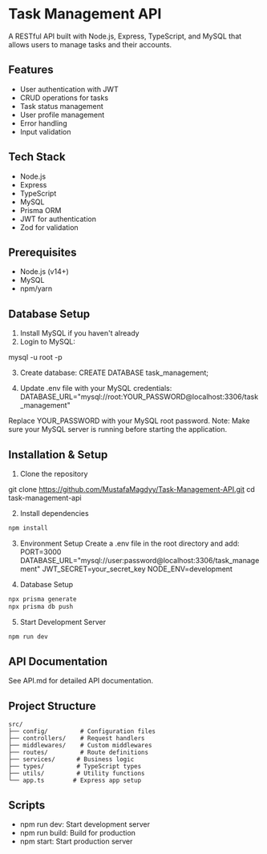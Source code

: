 # Task Management API

A RESTful API built with Node.js, Express, TypeScript, and MySQL that allows users to manage tasks and their accounts.

## Features
- User authentication with JWT
- CRUD operations for tasks
- Task status management
- User profile management
- Error handling
- Input validation

## Tech Stack
- Node.js
- Express
- TypeScript
- MySQL
- Prisma ORM
- JWT for authentication
- Zod for validation

## Prerequisites
- Node.js (v14+)
- MySQL
- npm/yarn

## Database Setup

1. Install MySQL if you haven't already
2. Login to MySQL:

mysql -u root -p

3. Create database:
CREATE DATABASE task_management;

4. Update .env file with your MySQL credentials:
DATABASE_URL="mysql://root:YOUR_PASSWORD@localhost:3306/task_management"

Replace YOUR_PASSWORD with your MySQL root password.
Note: Make sure your MySQL server is running before starting the application.

## Installation & Setup

1. Clone the repository

git clone <https://github.com/MustafaMagdyy/Task-Management-API.git>
cd task-management-api

2. Install dependencies
```bash
npm install
```

3. Environment Setup Create a .env file in the root directory and add:
PORT=3000
DATABASE_URL="mysql://user:password@localhost:3306/task_management"
JWT_SECRET=your_secret_key
NODE_ENV=development

4. Database Setup
```bash
npx prisma generate
npx prisma db push
```


5. Start Development Server
```bash
npm run dev
```

## API Documentation
See API.md for detailed API documentation.

## Project Structure
```plaintext
src/
├── config/         # Configuration files
├── controllers/    # Request handlers
├── middlewares/    # Custom middlewares
├── routes/         # Route definitions
├── services/      # Business logic
├── types/         # TypeScript types
├── utils/         # Utility functions
└── app.ts        # Express app setup
```

## Scripts

- npm run dev: Start development server
- npm run build: Build for production
- npm start: Start production server

